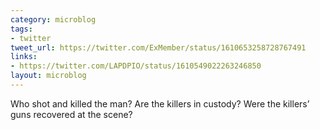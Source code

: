 ```yaml
---
category: microblog
tags:
- twitter
tweet_url: https://twitter.com/ExMember/status/1610653258728767491
links:
- https://twitter.com/LAPDPIO/status/1610549022263246850
layout: microblog
---
```

Who shot and killed the man? Are the killers in custody? Were the killers’ guns recovered at the scene?
